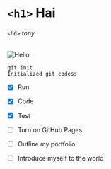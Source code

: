 # `<h1>` Hai
###### `<h6>` tony
![Hello](www.google.com/)

```
git init
Initialized git codess
```
- [x] Run
- [x] Code
- [x] Test

- [ ] Turn on GitHub Pages
- [ ] Outline my portfolio
- [ ] Introduce myself to the world 
